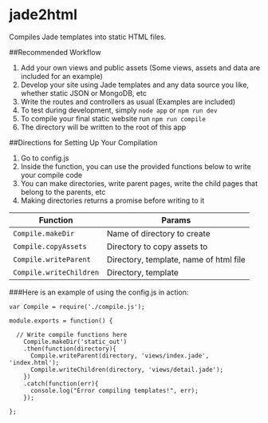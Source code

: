 # jade2html
Compiles Jade templates into static HTML files.

##Recommended Workflow

1. Add your own views and public assets (Some views, assets and data are included for an example)
2. Develop your site using Jade templates and any data source you like, whether static JSON or MongoDB, etc
3. Write the routes and controllers as usual (Examples are included)
4. To test during development, simply `node app` or `npm run dev`
5. To compile your final static website run `npm run compile`
6. The directory will be written to the root of this app

##Directions for Setting Up Your Compilation

1. Go to config.js
2. Inside the function, you can use the provided functions below to write your compile code
3. You can make directories, write parent pages, write the child pages that belong to the parents, etc
4. Making directories returns a promise before writing to it

| Function                | Params        |
|----------------------- |-------------------------------------|
|`Compile.makeDir`       |Name of directory to create            |
|`Compile.copyAssets`    |Directory to copy assets to            |
|`Compile.writeParent`   |Directory, template, name of html file |
|`Compile.writeChildren` |Directory, template                    |


###Here is an example of using the config.js in action:

```
var Compile = require('./compile.js');

module.exports = function() {
  
  // Write compile functions here
    Compile.makeDir('static_out')
    .then(function(directory){
      Compile.writeParent(directory, 'views/index.jade', 'index.html');
      Compile.writeChildren(directory, 'views/detail.jade');
    })
    .catch(function(err){
      console.log("Error compiling templates!", err);
    });
  
};

```
